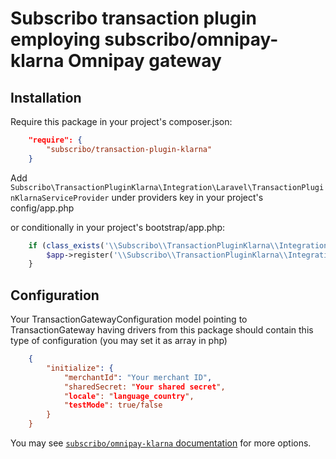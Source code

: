 # Subscribo transaction plugin employing subscribo/omnipay-klarna Omnipay gateway

## Installation

Require this package in your project's composer.json:

```json
    "require": {
        "subscribo/transaction-plugin-klarna"
    }
```

Add `Subscribo\TransactionPluginKlarna\Integration\Laravel\TransactionPluginKlarnaServiceProvider` under providers key
in your project's config/app.php

or conditionally in your project's bootstrap/app.php:

```php
    if (class_exists('\\Subscribo\\TransactionPluginKlarna\\Integration\\Laravel\\TransactionPluginKlarnaServiceProvider')) {
        $app->register('\\Subscribo\\TransactionPluginKlarna\\Integration\\Laravel\\TransactionPluginKlarnaServiceProvider');
    }
```

## Configuration

Your TransactionGatewayConfiguration model pointing to TransactionGateway having drivers from this package should
contain this type of configuration (you may set it as array in php)

```json
    {
        "initialize": {
            "merchantId": "Your merchant ID",
            "sharedSecret: "Your shared secret",
            "locale": "language_country",
            "testMode": true/false
        }
    }
```

You may see [`subscribo/omnipay-klarna` documentation](https://github.com/Subscribo/omnipay-klarna) for more options.
